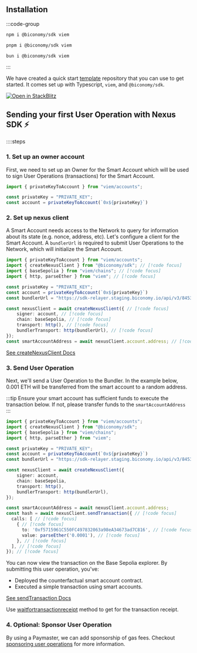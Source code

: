 

## Installation

:::code-group
 
```bash [npm]
npm i @biconomy/sdk viem
```
 
```bash [pnpm]
pnpm i @biconomy/sdk viem
```
 
```bash [bun]
bun i @biconomy/sdk viem
```
 
:::

We have created a quick start [template](https://github.com/bcnmy/examples/tree/main/quickstart) repository that you can use to get started. It comes set up with Typescript, `viem`, and `@biconomy/sdk`.

[![Open in StackBlitz](https://developer.stackblitz.com/img/open_in_stackblitz.svg)](https://stackblitz.com/github/bcnmy/examples/tree/main/nextjs-quickstart)

## Sending your first User Operation with Nexus SDK ⚡️

::::steps

### 1. Set up an owner account
First, we need to set up an Owner for the Smart Account which will be used to sign User Operations (transactions) for the Smart Account.

```typescript twoslash
import { privateKeyToAccount } from "viem/accounts";

const privateKey = "PRIVATE_KEY";
const account = privateKeyToAccount(`0x${privateKey}`)
```

### 2. Set up nexus client

A Smart Account needs access to the Network to query for information about its state (e.g. nonce, address, etc). Let's configure a client for the Smart Account.
A `bundlerUrl` is required to submit User Operations to the Network, which will initialize the Smart Account.

```typescript twoslash
import { privateKeyToAccount } from "viem/accounts";
import { createNexusClient } from "@biconomy/sdk"; // [!code focus]
import { baseSepolia } from "viem/chains"; // [!code focus]
import { http, parseEther } from "viem"; // [!code focus]

const privateKey = "PRIVATE_KEY";
const account = privateKeyToAccount(`0x${privateKey}`)
const bundlerUrl = "https://sdk-relayer.staging.biconomy.io/api/v3/84532/nJPK7B3ru.dd7f7861-190d-41bd-af80-6877f74b8f44"; // [!code focus]

const nexusClient = await createNexusClient({ // [!code focus]
    signer: account, // [!code focus]
    chain: baseSepolia, // [!code focus]
    transport: http(), // [!code focus]
    bundlerTransport: http(bundlerUrl), // [!code focus]
});
const smartAccountAddress = await nexusClient.account.address; // [!code focus]
```

[See createNexusClient Docs](/nexus/nexus-client)

### 3. Send User Operation

Next, we'll send a User Operation to the Bundler. In the example below, 0.001 ETH will be transferred from the smart account to a random address.

:::tip
Ensure your smart account has sufficient funds to execute the transaction below. If not, please transfer funds to the `smartAccountAddress`
:::

```typescript twoslash
import { privateKeyToAccount } from "viem/accounts";
import { createNexusClient } from "@biconomy/sdk";
import { baseSepolia } from "viem/chains"; 
import { http, parseEther } from "viem"; 

const privateKey = "PRIVATE_KEY";
const account = privateKeyToAccount(`0x${privateKey}`)
const bundlerUrl = "https://sdk-relayer.staging.biconomy.io/api/v3/84532/nJPK7B3ru.dd7f7861-190d-41bd-af80-6877f74b8f44"; 

const nexusClient = await createNexusClient({ 
    signer: account, 
    chain: baseSepolia,
    transport: http(), 
    bundlerTransport: http(bundlerUrl), 
});

const smartAccountAddress = await nexusClient.account.address; 
const hash = await nexusClient.sendTransaction({ // [!code focus]
  calls: [ // [!code focus]
    { // [!code focus]
      to: '0xf5715961C550FC497832063a98eA34673ad7C816', // [!code focus]
      value: parseEther('0.0001'), // [!code focus]
    }, // [!code focus]
  ], // [!code focus]
}); // [!code focus]
```

You can now view the transaction on the Base Sepolia explorer. By submitting this user operation, you've:

- Deployed the counterfactual smart account contract.
- Executed a simple transaction using smart accounts.


[See sendTransaction Docs](/nexus/nexus-client/methods#sendtransaction)

Use [waitfortransactionreceipt](https://viem.sh/docs/actions/public/waitForTransactionReceipt#waitfortransactionreceipt) method to get for the transaction receipt.

### 4. Optional: Sponsor User Operation

By using a Paymaster, we can add sponsorship of gas fees. Checkout [sponsoring user operations](/nexus/tutorials/gasless) for more information.

